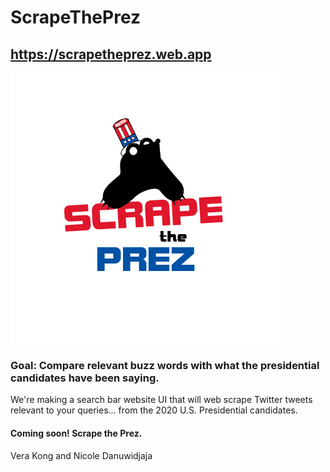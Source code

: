 # ScrapeThePrez
## https://scrapetheprez.web.app
![ScrapeThePrez Logo](/static/pictures/normal_size_logo.png)

### Goal: Compare relevant buzz words with what the presidential candidates have been saying.
We're making a search bar website UI that will web scrape Twitter tweets relevant to your queries... from the 2020 U.S. Presidential candidates.

#### Coming soon! Scrape the Prez.
Vera Kong and Nicole Danuwidjaja
